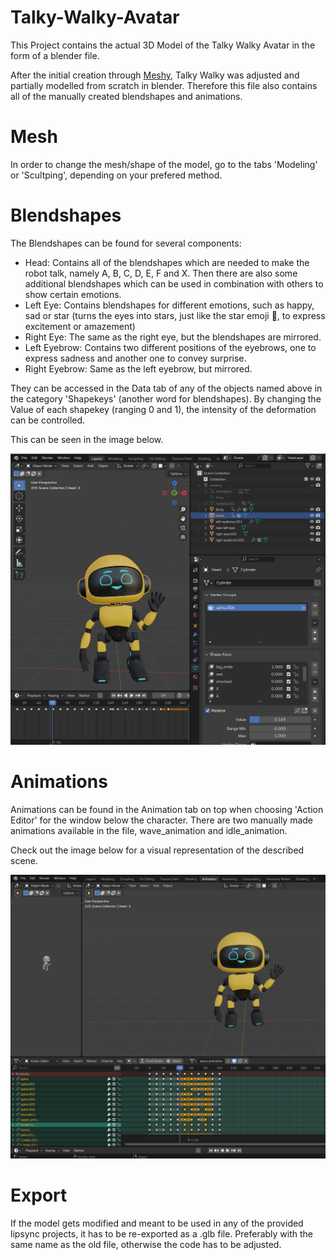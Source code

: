# Talky-Walky-Avatar

This Project contains the actual 3D Model of the Talky Walky Avatar in the form of a blender file.

After the initial creation through [Meshy](https://www.meshy.ai/discover), Talky Walky was adjusted and partially modelled from scratch in blender. Therefore this file also contains all of the manually created blendshapes and animations.

# Mesh

In order to change the mesh/shape of the model, go to the tabs 'Modeling' or 'Scultping', depending on your prefered method.

# Blendshapes

The Blendshapes can be found for several components:

- Head: Contains all of the blendshapes which are needed to make the robot talk, namely A, B, C, D, E, F and X. Then there are also some additional blendshapes which can be used in combination with others to show certain emotions.
- Left Eye: Contains blendshapes for different emotions, such as happy, sad or star (turns the eyes into stars, just like the star emoji 🤩, to express excitement or amazement)
- Right Eye: The same as the right eye, but the blendshapes are mirrored.
- Left Eyebrow: Contains two different positions of the eyebrows, one to express sadness and another one to convey surprise.
- Right Eyebrow: Same as the left eyebrow, but mirrored.

They can be accessed in the Data tab of any of the objects named above in the category 'Shapekeys' (another word for blendshapes). By changing the Value of each shapekey (ranging 0 and 1), the intensity of the deformation can be controlled.

This can be seen in the image below.

![image showing blend shapes](/Assets/blendshapes.png)

# Animations

Animations can be found in the Animation tab on top when choosing 'Action Editor' for the window below the character. There are two manually made animations available in the file, wave_animation and idle_animation. 

Check out the image below for a visual representation of the described scene.

![image showing animations](/Assets/animation.png)

# Export

If the model gets modified and meant to be used in any of the provided lipsync projects, it has to be re-exported as a .glb file. Preferably with the same name as the old file, otherwise the code has to be adjusted. 